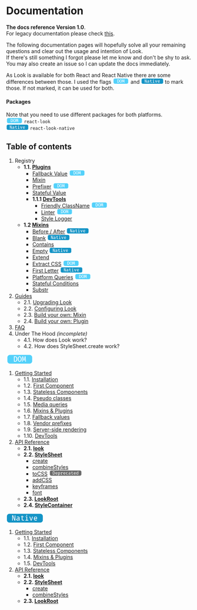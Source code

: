 # Documentation

**The docs reference Version 1.0**.<br>
For legacy documentation please check [this](https://github.com/rofrischmann/react-look/tree/9a7261b16f9a06e8cd7e64773d19714fd4181219).

The following documentation pages will hopefully solve all your remaining questions and clear out the usage and intention of Look.<br>
If there's still something I forgot please let me know and don't be shy to ask. You may also create an issue so I can update the docs immediately.

As Look is available for both React and React Native there are some differences between those. I used the flags <img src="res/dom-badge.png" height=15> and <img src="res/native-badge.png" height=15>  to mark those.
If not marked, it can be used for both.

#### Packages
Note that you need to use different packages for both platforms.<br>
<img src="res/dom-badge.png" height=15> `react-look`<br>
<img src="res/native-badge.png" height=15> `react-look-native`

## Table of contents

1. Registry
	* **1.1. [Plugins](Plugins.md)**
		* [Fallback Value](plugins/FallbackValue.md) <img src="res/dom-badge.png" height=15>
		* [Mixin](plugins/Mixin.md)
		* [Prefixer](plugins/Prefixer.md) <img src="res/dom-badge.png" height=15>
		* [Stateful Value](plugins/StatefulValue.md)
		* **1.1.1 [DevTools](Plugins.md#developertools)**
			* [Friendly ClassName](plugins/FriendlyClassName.md) <img src="res/dom-badge.png" height=15>
			* [Linter](plugins/Linter.md) <img src="res/dom-badge.png" height=15>
			* [Style Logger](plugins/StyleLogger.md)
	* **1.2 [Mixins](Mixins.md)**
      * [Before / After](Mixins.md#before-after) <img src="res/native-badge.png" height=15>
      * [Blank](Mixins.md#blank) <img src="res/native-badge.png" height=15>
      * [Contains](Mixins.md#contains)
      * [Empty](Mixins.md#empty) <img src="res/native-badge.png" height=15>
      * [Extend](Mixins.md#extend)
      * [Extract CSS](Mixins.md#extract-css) <img src="res/dom-badge.png" height=15>
      * [First Letter](Mixins.md#first-letter) <img src="res/native-badge.png" height=15>
      * [Platform Queries](Mixins.md#platform-queries) <img src="res/dom-badge.png" height=15>
      * [Stateful Conditions](Mixins.md#stateful-conditions)
      * [Substr](Mixins.md#substr)
2. [Guides](guides/)
	* 2.1. [Upgrading Look](guides/upgradeLook.md)
	* 2.2. [Configuring Look](guides/configureLook.md)
	* 2.3. [Build your own: Mixin](guides/customMixin.md)
	* 2.4. [Build your own: Plugin](guides/customPlugin.md)
3. [FAQ](FAQ.md)
4. Under The Hood *(incomplete)*
	* 4.1. How does Look work?
	* 4.2. How does StyleSheet.create work?

<img src="res/dom-badge.png" height=25>

1. [Getting Started](dom/GettingStarted.md)
	* 1.1. [Installation](dom/GettingStarted.md#1-installation)
	* 1.2. [First Component](dom/GettingStarted.md#2-first-component)
	* 1.3. [Stateless Components](dom/GettingStarted.md#3-stateless-components)
	* 1.4. [Pseudo classes](dom/GettingStarted.md#4-pseudo-classes)
	* 1.5. [Media queries](dom/GettingStarted.md#5-media-queries)
	* 1.6. [Mixins & Plugins](dom/GettingStarted.md#6-mixins--plugins)
	* 1.7. [Fallback values](dom/GettingStarted.md#7-fallback-values)
	* 1.8. [Vendor prefixes](dom/GettingStarted.md#8-vendor-prefixes)
	* 1.9. [Server-side rendering](dom/GettingStarted.md#9-server-side-rendering)
	* 1.10. [DevTools](dom/GettingStarted.md#10-devtools)
2. [API Reference](dom/api/)
	* **2.1. [look](dom/api/Look.md)**
	* **2.2. [StyleSheet](dom/api/StyleSheet.md)**
		* [create](dom/api/StyleSheet.md#createstyles)
		* [combineStyles](dom/api/StyleSheet.md#combinestylesstyles)
		* [toCSS](dom/api/StyleSheet.md#tocssstyles--scope) <img src="res/deprecated-badge.png" height=15>
		* [addCSS](dom/api/StyleSheet.md#addcssstyles--scope)
		* [keyframes](dom/api/StyleSheet.md#keyframesframes--name)
		* [font](dom/api/StyleSheet.md#fontfontfamily-files--properties)
	* **2.3. [LookRoot](dom/api/LookRoot.md)**
	* **2.4. [StyleContainer](dom/api/StyleContainer.md)**

<img src="res/native-badge.png" height=25>

1. [Getting Started](native/GettingStarted.md)
	* 1.1. [Installation](native/GettingStarted.md#1-installation)
	* 1.2. [First Component](native/GettingStarted.md#2-first-component)
	* 1.3. [Stateless Components](native/GettingStarted.md#3-stateless-components)
	* 1.4. [Mixins & Plugins](native/GettingStarted.md#4-mixins--plugins)
	* 1.5. [DevTools](native/GettingStarted.md#5-devtools)
2. [API Reference](native/api/)
	* **2.1. [look](native/api/Look.md)**
	* **2.2. [StyleSheet](native/api/StyleSheet.md)**
		* [create](native/api/StyleSheet.md#createstyles)
		* [combineStyles](native/api/StyleSheet.md#combinestylesstyles)
	* **2.3. [LookRoot](native/api/LookRoot.md)**
